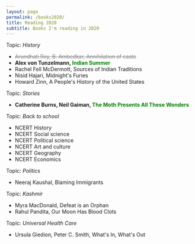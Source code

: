 ```yaml
---
layout: page
permalink: /books2020/
title: Reading 2020
subtitle: Books I'm reading in 2020
---
```

Topic: *History*

* <span style="color: gray; text-decoration: line-through;">Arundhati Roy, B. Ambedkar, Annihilation of caste</span>
* **Alex von Tunzelmann, <span style="color: green">Indian Summer</span>**
* Rachel Fell McDermott, Sources of Indian Traditions
* Nisid Hajari, Midnight's Furies 
* Howard Zinn, A People's History of the United States

Topic: *Stories*

* **Catherine Burns, Neil Gaiman, <span style="color: green">The Moth Presents All These Wonders</span>**

Topic: *Back to school*

* NCERT History
* NCERT Social science
* NCERT Political science
* NCERT Art and culture
* NCERT Geography
* NCERT Economics

Topic: *Politics*

* Neeraj Kaushal, Blaming Immigrants

Topic: *Kashmir*

* Myra MacDonald, Defeat is an Orphan
* Rahul Pandita, Our Moon Has Blood Clots

Topic: *Universal Health Care*

* Ursula Giedion, Peter C. Smith, What's In, What's Out
